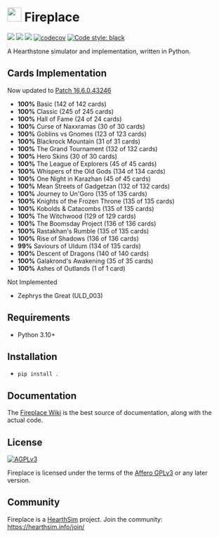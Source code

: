 # <img src="/logo.png" height="32" width="32"/> Fireplace
[![](https://img.shields.io/badge/python-3.10+-blue.svg)](https://peps.python.org/pep-0619/)
[![](https://img.shields.io/github/license/jleclanche/fireplace.svg)](https://github.com/jleclanche/fireplace/blob/master/LICENSE.md)
[![](https://github.com/jleclanche/fireplace/actions/workflows/build.yml/badge.svg)](https://github.com/jleclanche/fireplace/actions/workflows/build.yml)
[![codecov](https://codecov.io/github/jleclanche/fireplace/graph/badge.svg?token=FXDTJSKZL9)](https://codecov.io/github/jleclanche/fireplace)
[![Code style: black](https://img.shields.io/badge/code%20style-black-000000.svg)](https://github.com/psf/black)

A Hearthstone simulator and implementation, written in Python.


## Cards Implementation

Now updated to [Patch 16.6.0.43246](https://hearthstone.wiki.gg/wiki/Patch_16.6.0.43246)
* **100%** Basic (142 of 142 cards)
* **100%** Classic (245 of 245 cards)
* **100%** Hall of Fame (24 of 24 cards)
* **100%** Curse of Naxxramas (30 of 30 cards)
* **100%** Goblins vs Gnomes (123 of 123 cards)
* **100%** Blackrock Mountain (31 of 31 cards)
* **100%** The Grand Tournament (132 of 132 cards)
* **100%** Hero Skins (30 of 30 cards)
* **100%** The League of Explorers (45 of 45 cards)
* **100%** Whispers of the Old Gods (134 of 134 cards)
* **100%** One Night in Karazhan (45 of 45 cards)
* **100%** Mean Streets of Gadgetzan (132 of 132 cards)
* **100%** Journey to Un'Goro (135 of 135 cards)
* **100%** Knights of the Frozen Throne (135 of 135 cards)
* **100%** Kobolds & Catacombs (135 of 135 cards)
* **100%** The Witchwood (129 of 129 cards)
* **100%** The Boomsday Project (136 of 136 cards)
* **100%** Rastakhan's Rumble (135 of 135 cards)
* **100%** Rise of Shadows (136 of 136 cards)
* **99%** Saviours of Uldum (134 of 135 cards)
* **100%** Descent of Dragons (140 of 140 cards)
* **100%** Galakrond's Awakening (35 of 35 cards)
* **100%** Ashes of Outlands (1 of 1 card)

Not Implemented
* Zephrys the Great (ULD_003)

## Requirements

* Python 3.10+


## Installation

* `pip install .`


## Documentation

The [Fireplace Wiki](https://github.com/jleclanche/fireplace/wiki) is the best
source of documentation, along with the actual code.


## License

[![AGPLv3](https://www.gnu.org/graphics/agplv3-88x31.png)](http://choosealicense.com/licenses/agpl-3.0/)

Fireplace is licensed under the terms of the
[Affero GPLv3](https://www.gnu.org/licenses/agpl-3.0.en.html) or any later version.


## Community

Fireplace is a [HearthSim](http://hearthsim.info/) project.
Join the community: <https://hearthsim.info/join/>
